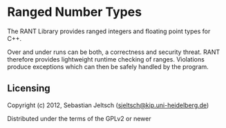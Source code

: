 Ranged Number Types
===================

The RANT Library provides ranged integers and floating point types for C++.

Over and under runs can be both, a correctness and security threat. RANT
therefore provides lightweight runtime checking of ranges. Violations produce
exceptions which can then be safely handled by the program.


Licensing
---------
Copyright (c) 2012, Sebastian Jeltsch (sjeltsch@kip.uni-heidelberg.de)

Distributed under the terms of the GPLv2 or newer
